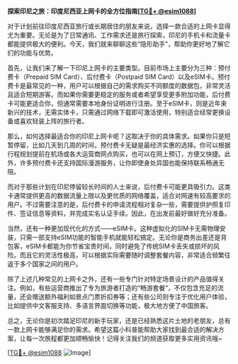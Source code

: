 **探索印尼之旅：印度尼西亚上网卡的全方位指南[[TG💪+ @esim1088](https://t.me/s/esim1088)]**

对于计划前往印度尼西亚旅行或长期居住的朋友来说，选择一款合适的上网卡显得尤为重要。无论是为了日常通讯、工作需求还是旅行探索，印尼的手机卡和流量卡都能提供极大的便利。今天，我们就来聊聊这些“隐形助手”，帮助你更好地了解它们的功能与优势。

首先，让我们来了解一下印尼上网卡的主要类型。目前市场上主要分为三种：预付费卡（Prepaid SIM Card）、后付费卡（Postpaid SIM Card）以及eSIM卡。预付费卡是最常见的一种，用户可以根据自己的需求购买不同额度的数据包，非常灵活且适合短期游客。而如果你需要更稳定的服务或者希望享受更多附加功能，后付费卡可能更适合你，但通常需要本地身份证明进行注册。至于eSIM卡，则是近年来新兴的技术，无需实体卡，只需通过网络下载即可激活使用，特别适合经常更换设备或喜欢轻装上阵的旅行者。

那么，如何选择最适合你的印尼上网卡呢？这取决于你的具体需求。如果你只是短暂停留，比如几天到几周的时间，预付费卡无疑是最经济实惠的选择。你可以根据行程规划提前在机场或各大运营商网点购买，也可以在网上预订，方便又快捷。此外，许多预付费卡还支持国际漫游服务，让你即使身处异国也能保持联系畅通无阻。

而对于那些计划在印尼停留较长时间的人士来说，后付费卡可能更具吸引力。这类卡通常提供更高的数据流量上限以及更优质的网络覆盖，适合对网速有较高要求的用户。不过需要注意的是，后付费卡的申请流程相对复杂一些，需要提供护照复印件、签证信息等资料，并完成实名认证手续。因此，在出发前最好做好充分准备。

当然，还有一种更加现代化的方式——eSIM卡。这种虚拟化的SIM卡无需物理安装，只需一部支持eSIM功能的智能手机就能轻松搞定。无论你是商务出差还是背包客，eSIM卡都能为你节省宝贵时间，同时避免了传统SIM卡丢失或损坏的风险。而且它的灵活性极高，可以根据实际需要随时调整套餐内容，非常适合频繁往返于多个国家之间的用户。

除了上述几种常见的上网卡之外，还有一些专门针对特定场景设计的产品值得关注。例如，有些运营商推出了专为旅游者打造的“畅游套餐”，不仅包含充足的流量，还会赠送额外福利如景点门票折扣券等；还有些公司则专注于优化用户体验，比如提供中文客服支持、多语言界面切换等功能，极大地方便了中国旅客。

总之，无论你是初次踏足印尼的新手玩家，还是已经熟悉这片土地的老朋友，总有一款上网卡能够满足你的需求。希望这篇小科普能帮助大家找到最合适的解决方案，让每一次旅程都更加顺畅愉快！记得关注我们的频道获取更多实用资讯哦~

[[TG💪+ @esim1088](https://t.me/s/esim1088) ![Image](https://i.postimg.cc/4NQfJmqS/Snipaste-2025-05-13-00-14-12.png)]